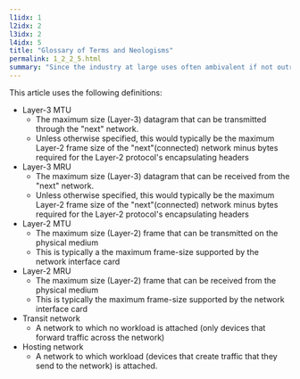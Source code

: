 ```yaml
---
l1idx: 1
l2idx: 2
l3idx: 2
l4idx: 5
title: "Glossary of Terms and Neologisms"
permalink: 1_2_2_5.html
summary: "Since the industry at large uses often ambivalent if not outright contradictory definitions for various terms, it's helpful for level-set exactly what we mean when discussing MTU, MRU, packet size, and frame size."
---
```

This article uses the following definitions:

- Layer-3 MTU
  - The maximum size (Layer-3) datagram that can be transmitted through the "next" network.
  - Unless otherwise specified, this would typically be the maximum Layer-2 frame size of the "next"(connected) network minus bytes required for the Layer-2 protocol's encapsulating headers
- Layer-3 MRU
  - The maximum size (Layer-3) datagram that can be received from the "next" network.
  - Unless otherwise specified, this would typically be the maximum Layer-2 frame size of the "next"(connected) network minus bytes required for the Layer-2 protocol's encapsulating headers
- Layer-2 MTU
  - The maximum size (Layer-2) frame that can be transmitted on the physical medium
  - This is typically a the maximum frame-size supported by the network interface card
- Layer-2 MRU
  - The maximum size (Layer-2) frame that can be received from the physical medium
  - This is typically the maximum frame-size supported by the network interface card
- Transit network
  - A network to which no workload is attached (only devices that forward traffic across the network)
- Hosting network
  - A network to which workload (devices that create traffic that they send to the network) is attached.